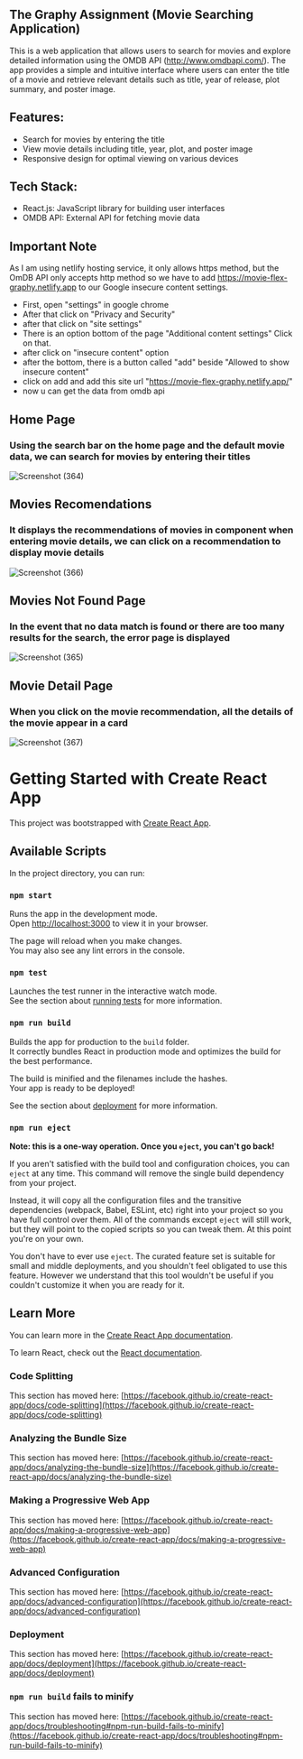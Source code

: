 
## The Graphy Assignment (Movie Searching Application)
This is a web application that allows users to search for movies and explore detailed information using the OMDB API (http://www.omdbapi.com/). The app provides a simple and intuitive interface where users can enter the title of a movie and retrieve relevant details such as title, year of release, plot summary, and poster image.

## Features:
- Search for movies by entering the title
- View movie details including title, year, plot, and poster image
- Responsive design for optimal viewing on various devices

## Tech Stack:
- React.js: JavaScript library for building user interfaces
- OMDB API: External API for fetching movie data

## Important Note
As I am using netlify hosting service, it only allows https method, but the OmDB API only accepts http method so we have to add https://movie-flex-graphy.netlify.app to our Google insecure content settings.
- First, open "settings" in google chrome
- After that click on "Privacy and Security"
- after that click on "site settings"
- There is an option bottom of the page "Additional content settings" Click on that.
- after click on "insecure content" option 
- after the bottom, there is a button called "add" beside "Allowed to show insecure content"
- click on add and add this site url "https://movie-flex-graphy.netlify.app/"
- now u can get the data from omdb api

## Home Page
 ### Using the search bar on the home page and the default movie data, we can search for movies by entering their titles

![Screenshot (364)](https://github.com/sivagurubilli/Graphy-movie-search-application/assets/92457968/bba76379-faff-495f-9932-3352ccc4bb61)

## Movies Recomendations
  ### It displays the recommendations of movies in component when entering movie details, we can click on a recommendation to display movie details
![Screenshot (366)](https://github.com/sivagurubilli/Graphy-movie-search-application/assets/92457968/8df83f14-b3d3-41a6-8cb3-38b775452ec9)


## Movies Not Found Page
 ### In the event that no data match is found or there are too many results for the search, the error page is displayed 
![Screenshot (365)](https://github.com/sivagurubilli/Graphy-movie-search-application/assets/92457968/57bb170a-6046-4262-86be-bb1240952205)


## Movie Detail Page
 ### When you click on the movie recommendation, all the details of the movie appear in a card
![Screenshot (367)](https://github.com/sivagurubilli/Graphy-movie-search-application/assets/92457968/cd6746a6-bd54-4f5f-b144-b04ebe220de3)


# Getting Started with Create React App

This project was bootstrapped with [Create React App](https://github.com/facebook/create-react-app).

## Available Scripts

In the project directory, you can run:

### `npm start`

Runs the app in the development mode.\
Open [http://localhost:3000](http://localhost:3000) to view it in your browser.

The page will reload when you make changes.\
You may also see any lint errors in the console.

### `npm test`

Launches the test runner in the interactive watch mode.\
See the section about [running tests](https://facebook.github.io/create-react-app/docs/running-tests) for more information.

### `npm run build`

Builds the app for production to the `build` folder.\
It correctly bundles React in production mode and optimizes the build for the best performance.

The build is minified and the filenames include the hashes.\
Your app is ready to be deployed!

See the section about [deployment](https://facebook.github.io/create-react-app/docs/deployment) for more information.

### `npm run eject`

**Note: this is a one-way operation. Once you `eject`, you can't go back!**

If you aren't satisfied with the build tool and configuration choices, you can `eject` at any time. This command will remove the single build dependency from your project.

Instead, it will copy all the configuration files and the transitive dependencies (webpack, Babel, ESLint, etc) right into your project so you have full control over them. All of the commands except `eject` will still work, but they will point to the copied scripts so you can tweak them. At this point you're on your own.

You don't have to ever use `eject`. The curated feature set is suitable for small and middle deployments, and you shouldn't feel obligated to use this feature. However we understand that this tool wouldn't be useful if you couldn't customize it when you are ready for it.

## Learn More

You can learn more in the [Create React App documentation](https://facebook.github.io/create-react-app/docs/getting-started).

To learn React, check out the [React documentation](https://reactjs.org/).

### Code Splitting

This section has moved here: [https://facebook.github.io/create-react-app/docs/code-splitting](https://facebook.github.io/create-react-app/docs/code-splitting)

### Analyzing the Bundle Size

This section has moved here: [https://facebook.github.io/create-react-app/docs/analyzing-the-bundle-size](https://facebook.github.io/create-react-app/docs/analyzing-the-bundle-size)

### Making a Progressive Web App

This section has moved here: [https://facebook.github.io/create-react-app/docs/making-a-progressive-web-app](https://facebook.github.io/create-react-app/docs/making-a-progressive-web-app)

### Advanced Configuration

This section has moved here: [https://facebook.github.io/create-react-app/docs/advanced-configuration](https://facebook.github.io/create-react-app/docs/advanced-configuration)

### Deployment

This section has moved here: [https://facebook.github.io/create-react-app/docs/deployment](https://facebook.github.io/create-react-app/docs/deployment)

### `npm run build` fails to minify

This section has moved here: [https://facebook.github.io/create-react-app/docs/troubleshooting#npm-run-build-fails-to-minify](https://facebook.github.io/create-react-app/docs/troubleshooting#npm-run-build-fails-to-minify)
